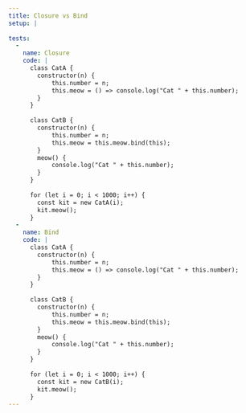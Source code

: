 ```yaml
---
title: Closure vs Bind
setup: |
  
tests:
  -
    name: Closure
    code: |
      class CatA {
      	constructor(n) {
      		this.number = n;
      		this.meow = () => console.log("Cat " + this.number);
      	}
      }
      
      class CatB {
      	constructor(n) {
      		this.number = n;
      		this.meow = this.meow.bind(this);
      	}
      	meow() {
      		console.log("Cat " + this.number);
      	}
      }
      
      for (let i = 0; i < 1000; i++) {
      	const kit = new CatA(i);
      	kit.meow();
      }
  -
    name: Bind
    code: |
      class CatA {
      	constructor(n) {
      		this.number = n;
      		this.meow = () => console.log("Cat " + this.number);
      	}
      }
      
      class CatB {
      	constructor(n) {
      		this.number = n;
      		this.meow = this.meow.bind(this);
      	}
      	meow() {
      		console.log("Cat " + this.number);
      	}
      }
      
      for (let i = 0; i < 1000; i++) {
      	const kit = new CatB(i);
      	kit.meow();
      }
---
```


